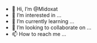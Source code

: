 - 👋 Hi, I’m @Midoxat
- 👀 I’m interested in ...
- 🌱 I’m currently learning ...
- 💞️ I’m looking to collaborate on ...
- 📫 How to reach me ...

<!---
Midoxat/Midoxat is a ✨ special ✨ repository because its `README.md` (this file) appears on your GitHub profile.
You can click the Preview link to take a look at your changes.
--->
